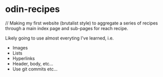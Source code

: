 # odin-recipes

// Making my first website (brutalist style) to aggregate a series of recipes through a main index page and sub-pages for reach recipe.

Likely going to use almost everyting I've learned, i.e.
* Images
* Lists
* Hyperlinks
* Header, body, etc...
* Use git commits etc...